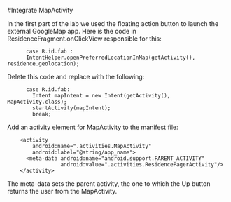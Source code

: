 #Integrate MapActivity

In the first part of the lab we used the floating action button to launch the external GoogleMap app. Here is the code in ResidenceFragment.onClickView responsible for this:

```
      case R.id.fab : 
      IntentHelper.openPreferredLocationInMap(getActivity(), residence.geolocation);

```

Delete this code and replace with the following:

```
      case R.id.fab:
        Intent mapIntent = new Intent(getActivity(), MapActivity.class);
        startActivity(mapIntent);
        break;

```

Add an activity element for MapActivity to the manifest file:

```
    <activity
        android:name=".activities.MapActivity"
        android:label="@string/app_name">
      <meta-data android:name="android.support.PARENT_ACTIVITY"
                 android:value=".activities.ResidencePagerActivity"/>
    </activity>
```
The meta-data sets the parent activity, the one to which the Up button returns the user from the MapActivity.


